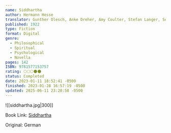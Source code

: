 ```yaml
---
name: Siddhartha
author: Hermann Hesse
translator: Gunther Olesch, Anke Dreher, Amy Coulter, Stefan Langer, Semyon Chaichenets
published: 1922
type: Fiction
format: Digital
genre:
  - Philosophical
  - Spiritual
  - Psychological
  - Novella
pages: 142
ISBN: 9781577153757
rating: 🌕🌕🌕🌑🌑
status: Completed
date: 2023-01-11 18:52:41 -0500
finished: 2023-01-28 16:57:19 -0500
updated: 2025-06-11 23:20:58 -0500
---
```


![[siddhartha.jpg|300]]

Book Link: [Siddhartha](https://www.goodreads.com/book/show/52036.Siddhartha)

Original: German
